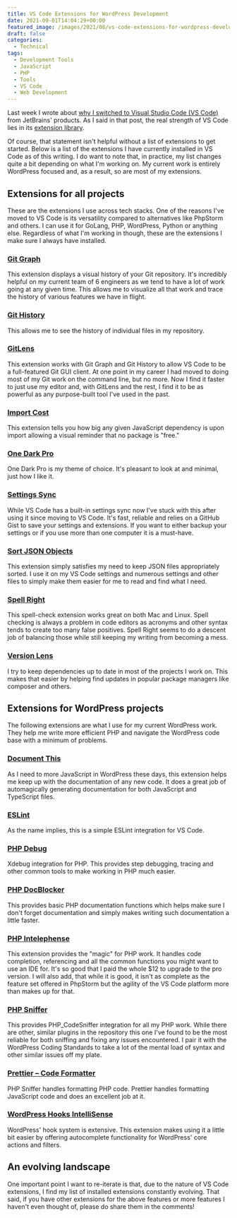 ```yaml
---
title: VS Code Extensions for WordPress Development
date: 2021-09-01T14:04:29+00:00
featured_image: /images/2021/08/vs-code-extensions-for-wordpress-development.jpg
draft: false
categories:
  - Technical
tags:
  - Development Tools
  - JavaScript
  - PHP
  - Tools
  - VS Code
  - Web Development
---
```


Last week I wrote about [why I switched to Visual Studio Code (VS Code)][1] from JetBrains' products. As I said in that post, the real strength of VS Code lies in its [extension library][2].

Of course, that statement isn't helpful without a list of extensions to get started. Below is a list of the extensions I have currently installed in VS Code as of this writing. I do want to note that, in practice, my list changes quite a bit depending on what I'm working on. My current work is entirely WordPress focused and, as a result, so are most of my extensions.

## Extensions for all projects

These are the extensions I use across tech stacks. One of the reasons I've moved to VS Code is its versatility compared to alternatives like PhpStorm and others. I can use it for GoLang, PHP, WordPress, Python or anything else. Regardless of what I'm working in though, these are the extensions I make sure I always have installed.

### [Git Graph][3]

This extension displays a visual history of your Git repository. It's incredibly helpful on my current team of 6 engineers as we tend to have a lot of work going at any given time. This allows me to visualize all that work and trace the history of various features we have in flight.

### [Git History][4]

This allows me to see the history of individual files in my repository.

### [GitLens][5]

This extension works with Git Graph and Git History to allow VS Code to be a full-featured Git GUI client. At one point in my career I had moved to doing most of my Git work on the command line, but no more. Now I find it faster to just use my editor and, with GitLens and the rest, I find it to be as powerful as any purpose-built tool I've used in the past.

### [Import Cost][6]

This extension tells you how big any given JavaScript dependency is upon import allowing a visual reminder that no package is "free."

### [One Dark Pro][7]

One Dark Pro is my theme of choice. It's pleasant to look at and minimal, just how I like it.

### [Settings Sync][8]

While VS Code has a built-in settings sync now I've stuck with this after using it since moving to VS Code. It's fast, reliable and relies on a GitHub Gist to save your settings and extensions. If you want to either backup your settings or if you use more than one computer it is a must-have.

### [Sort JSON Objects][9]

This extension simply satisfies my need to keep JSON files appropriately sorted. I use it on my VS Code settings and numerous settings and other files to simply make them easier for me to read and find what I need.

### [Spell Right][10]

This spell-check extension works great on both Mac and Linux. Spell checking is always a problem in code editors as acronyms and other syntax tends to create too many false positives. Spell Right seems to do a descent job of balancing those while still keeping my writing from becoming a mess.

### [Version Lens][11]

I try to keep dependencies up to date in most of the projects I work on. This makes that easier by helping find updates in popular package managers like composer and others.

## Extensions for WordPress projects

The following extensions are what I use for my current WordPress work. They help me write more efficient PHP and navigate the WordPress code base with a minimum of problems.

### [Document This][12]

As I need to more JavaScript in WordPress these days, this extension helps me keep up with the documentation of any new code. It does a great job of automagically generating documentation for both JavaScript and TypeScript files.

### [ESLint][13]

As the name implies, this is a simple ESLint integration for VS Code.

### [PHP Debug][14]

Xdebug integration for PHP. This provides step debugging, tracing and other common tools to make working in PHP much easier.

### [PHP DocBlocker][15]

This provides basic PHP documentation functions which helps make sure I don't forget documentation and simply makes writing such documentation a little faster.

### [PHP Intelephense][16]

This extension provides the "magic" for PHP work. It handles code completion, referencing and all the common functions you might want to use an IDE for. It's so good that I paid the whole $12 to upgrade to the pro version. I will also add, that while it is good, it isn't as complete as the feature set offered in PhpStorm but the agility of the VS Code platform more than makes up for that.

### [PHP Sniffer][17]

This provides PHP_CodeSniffer integration for all my PHP work. While there are other, similar plugins in the repository this one I've found to be the most reliable for both sniffing and fixing any issues encountered. I pair it with the WordPress Coding Standards to take a lot of the mental load of syntax and other similar issues off my plate.

### [Prettier &#8211; Code Formatter][18]

PHP Sniffer handles formatting PHP code. Prettier handles formatting JavaScript code and does an excellent job at it.

### [WordPress Hooks IntelliSense][19]

WordPress' hook system is extensive. This extension makes using it a little bit easier by offering autocomplete functionality for WordPress' core actions and filters.

## An evolving landscape

One important point I want to re-iterate is that, due to the nature of VS Code extensions, I find my list of installed extensions constantly evolving. That said, if you have other extensions for the above features or more features I haven't even thought of, please do share them in the comments!

 [1]: /2021/08/why-visual-studio-code/
 [2]: https://marketplace.visualstudio.com/vscode
 [3]: https://github.com/mhutchie/vscode-git-graph
 [4]: https://github.com/DonJayamanne/gitHistoryVSCode
 [5]: https://github.com/eamodio/vscode-gitlens
 [6]: https://github.com/wix/import-cost
 [7]: https://github.com/Binaryify/OneDark-Pro
 [8]: https://github.com/shanalikhan/code-settings-sync
 [9]: https://github.com/richie5um/vscode-sort-json
 [10]: https://github.com/bartosz-antosik/vscode-spellright
 [11]: https://gitlab.com/versionlens/vscode-versionlens
 [12]: https://github.com/oouo-diogo-perdigao/vscode-docthis
 [13]: https://github.com/Microsoft/vscode-eslint
 [14]: https://github.com/xdebug/vscode-php-debug
 [15]: https://github.com/neild3r/vscode-php-docblocker
 [16]: https://github.com/bmewburn/vscode-intelephense
 [17]: https://github.com/wongjn/vscode-php-sniffer
 [18]: https://github.com/prettier/prettier-vscode
 [19]: https://github.com/johnbillion/vscode-wordpress-hooks